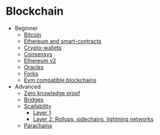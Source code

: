 # Blockchain

* Beginner
  - [Bitcoin](beginner/bitcoin.md)
  - [Ethereum and smart-contracts](beginner/ethereum.md)
  - [Crypto-wallets](beginner/wallets.md)
  - [Consensys](beginner/consensys.md)
  - [Ethereum v2](beginner/ethereum_pos.md)
  - [Oracles](beginner/oracles/README.md)
  - [Forks](beginner/forks/README.md)
  - [Evm compatible blockchains](beginner/evm/evm.md)
* Advanced
  - [Zero knowledge proof](advanced/zero.md)
  - [Bridges](advanced/bridges.md)
  - [Scallability](advanced/scale.md)
      * [Layer 1](advanced/l1.md)
      * [Layer 2: Rollups, sidechains, lightning networks](advanced/l2.md)
  - [Parachains](advanced/parachains.md)
